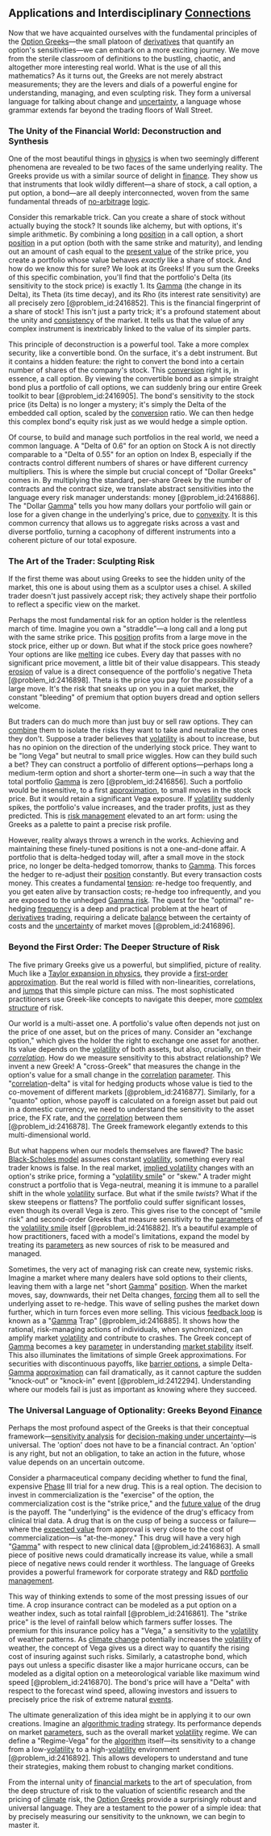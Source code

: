 ## Applications and Interdisciplinary [Connections](@article_id:193345)

Now that we have acquainted ourselves with the fundamental principles of the [Option Greeks](@article_id:138002)—the small platoon of [derivatives](@article_id:165970) that quantify an option's sensitivities—we can embark on a more exciting journey. We move from the sterile classroom of definitions to the bustling, chaotic, and altogether more interesting real world. What is the use of all this mathematics? As it turns out, the Greeks are not merely abstract measurements; they are the levers and dials of a powerful engine for understanding, managing, and even sculpting risk. They form a universal language for talking about change and [uncertainty](@article_id:275351), a language whose grammar extends far beyond the trading floors of Wall Street.

### The Unity of the Financial World: Deconstruction and Synthesis

One of the most beautiful things in [physics](@article_id:144980) is when two seemingly different phenomena are revealed to be two faces of the same underlying reality. The Greeks provide us with a similar source of delight in [finance](@article_id:144433). They show us that instruments that look wildly different—a share of stock, a call option, a put option, a bond—are all deeply interconnected, woven from the same fundamental threads of [no-arbitrage](@article_id:147028) [logic](@article_id:266330).

Consider this remarkable trick. Can you create a share of stock without actually buying the stock? It sounds like alchemy, but with options, it's simple arithmetic. By combining a long [position](@article_id:167295) in a call option, a short [position](@article_id:167295) in a put option (both with the same strike and maturity), and lending out an amount of cash equal to the [present value](@article_id:140669) of the strike price, you create a portfolio whose value behaves *exactly* like a share of stock. And how do we know this for sure? We look at its Greeks! If you sum the Greeks of this specific combination, you'll find that the portfolio's Delta (its sensitivity to the stock price) is exactly $1$. Its [Gamma](@article_id:136021) (the change in its Delta), its Theta (its time decay), and its Rho (its interest rate sensitivity) are all precisely zero [@problem_id:2416852]. This is the financial fingerprint of a share of stock! This isn't just a party trick; it's a profound statement about the unity and [consistency](@article_id:151946) of the market. It tells us that the value of any complex instrument is inextricably linked to the value of its simpler parts.

This principle of deconstruction is a powerful tool. Take a more complex security, like a convertible bond. On the surface, it's a debt instrument. But it contains a hidden feature: the right to convert the bond into a certain number of shares of the company's stock. This [conversion](@article_id:196486) right is, in essence, a call option. By viewing the convertible bond as a simple straight bond plus a portfolio of call options, we can suddenly bring our entire Greek toolkit to bear [@problem_id:2416905]. The bond's sensitivity to the stock price (its Delta) is no longer a mystery; it's simply the Delta of the embedded call option, scaled by the [conversion](@article_id:196486) ratio. We can then hedge this complex bond's equity risk just as we would hedge a simple option.

Of course, to build and manage such portfolios in the real world, we need a common language. A "Delta of 0.6" for an option on Stock A is not directly comparable to a "Delta of 0.55" for an option on Index B, especially if the contracts control different numbers of shares or have different currency multipliers. This is where the simple but crucial concept of "Dollar Greeks" comes in. By multiplying the standard, per-share Greek by the number of contracts and the contract size, we translate abstract sensitivities into the language every risk manager understands: money [@problem_id:2416886]. The "Dollar [Gamma](@article_id:136021)" tells you how many dollars your portfolio will gain or lose for a given change in the underlying's price, due to [convexity](@article_id:138074). It is this common currency that allows us to aggregate risks across a vast and diverse portfolio, turning a cacophony of different instruments into a coherent picture of our total exposure.

### The Art of the Trader: Sculpting Risk

If the first theme was about using Greeks to see the hidden unity of the market, this one is about using them as a sculptor uses a chisel. A skilled trader doesn't just passively accept risk; they actively shape their portfolio to reflect a specific view on the market.

Perhaps the most fundamental risk for an option holder is the relentless march of time. Imagine you own a "straddle"—a long call and a long put with the same strike price. This [position](@article_id:167295) profits from a large move in the stock price, either up or down. But what if the stock price goes nowhere? Your options are like [melting](@article_id:139852) ice cubes. Every day that passes with no significant price movement, a little bit of their value disappears. This steady [erosion](@article_id:186982) of value is a direct consequence of the portfolio's negative Theta [@problem_id:2416898]. Theta is the price you pay for the *possibility* of a large move. It's the risk that sneaks up on you in a quiet market, the constant "bleeding" of premium that option buyers dread and option sellers welcome.

But traders can do much more than just buy or sell raw options. They can [combine](@article_id:263454) them to isolate the risks they want to take and neutralize the ones they don't. Suppose a trader believes that [volatility](@article_id:266358) is about to increase, but has no opinion on the direction of the underlying stock price. They want to be "long Vega" but neutral to small price wiggles. How can they build such a bet? They can construct a portfolio of different options—perhaps long a medium-term option and short a shorter-term one—in such a way that the total portfolio [Gamma](@article_id:136021) is zero [@problem_id:2416856]. Such a portfolio would be insensitive, to a first [approximation](@article_id:165874), to small moves in the stock price. But it would retain a significant Vega exposure. If [volatility](@article_id:266358) suddenly spikes, the portfolio's value increases, and the trader profits, just as they predicted. This is [risk management](@article_id:140788) elevated to an art form: using the Greeks as a palette to paint a precise risk profile.

However, reality always throws a wrench in the works. Achieving and maintaining these finely-tuned positions is not a one-and-done affair. A portfolio that is delta-hedged today will, after a small move in the stock price, no longer be delta-hedged tomorrow, thanks to [Gamma](@article_id:136021). This forces the hedger to re-adjust their [position](@article_id:167295) constantly. But every transaction costs money. This creates a fundamental [tension](@article_id:168324): re-hedge too frequently, and you get eaten alive by transaction costs; re-hedge too infrequently, and you are exposed to the unhedged [Gamma risk](@article_id:141932). The quest for the "optimal" re-hedging [frequency](@article_id:264036) is a deep and practical problem at the heart of [derivatives](@article_id:165970) trading, requiring a delicate [balance](@article_id:169031) between the certainty of costs and the [uncertainty](@article_id:275351) of market moves [@problem_id:2416896].

### Beyond the First Order: The Deeper Structure of Risk

The five primary Greeks give us a powerful, but simplified, picture of reality. Much like a [Taylor expansion in physics](@article_id:260334), they provide a [first-order approximation](@article_id:147065). But the real world is filled with non-linearities, correlations, and [jumps](@article_id:273296) that this simple picture can miss. The most sophisticated practitioners use Greek-like concepts to navigate this deeper, more [complex structure](@article_id:268634) of risk.

Our world is a multi-asset one. A portfolio's value often depends not just on the price of one asset, but on the prices of many. Consider an "exchange option," which gives the holder the right to exchange one asset for another. Its value depends on the [volatility](@article_id:266358) of both assets, but also, crucially, on their *[correlation](@article_id:265479)*. How do we measure sensitivity to this abstract relationship? We invent a new Greek! A "cross-Greek" that measures the change in the option's value for a small change in the [correlation](@article_id:265479) [parameter](@article_id:174151). This "[correlation](@article_id:265479)-delta" is vital for hedging products whose value is tied to the co-movement of different markets [@problem_id:2416877]. Similarly, for a "quanto" option, whose payoff is calculated on a foreign asset but paid out in a domestic currency, we need to understand the sensitivity to the asset price, the FX rate, and the [correlation](@article_id:265479) between them [@problem_id:2416878]. The Greek framework elegantly extends to this multi-dimensional world.

But what happens when our models themselves are flawed? The basic [Black-Scholes model](@article_id:138675) assumes constant [volatility](@article_id:266358), something every real trader knows is false. In the real market, [implied volatility](@article_id:141648) changes with an option's strike price, forming a "[volatility smile](@article_id:143351)" or "skew." A trader might construct a portfolio that is Vega-neutral, meaning it is immune to a parallel shift in the whole [volatility](@article_id:266358) surface. But what if the smile *twists*? What if the skew steepens or flattens? The portfolio could suffer significant losses, even though its overall Vega is zero. This gives rise to the concept of "smile risk" and second-order Greeks that measure sensitivity to the [parameters](@article_id:173606) of the [volatility smile](@article_id:143351) itself [@problem_id:2416882]. It’s a beautiful example of how practitioners, faced with a model's limitations, expand the model by treating its [parameters](@article_id:173606) as new sources of risk to be measured and managed.

Sometimes, the very act of managing risk can create new, systemic risks. Imagine a market where many dealers have sold options to their clients, leaving them with a large net "short [Gamma](@article_id:136021)" [position](@article_id:167295). When the market moves, say, downwards, their net Delta changes, [forcing](@article_id:149599) them all to sell the underlying asset to re-hedge. This wave of selling pushes the market down further, which in turn forces even more selling. This vicious [feedback loop](@article_id:273042) is known as a "[Gamma](@article_id:136021) Trap" [@problem_id:2416885]. It shows how the rational, risk-managing actions of individuals, when synchronized, can amplify market [volatility](@article_id:266358) and contribute to crashes. The Greek concept of [Gamma](@article_id:136021) becomes a key [parameter](@article_id:174151) in understanding [market stability](@article_id:143017) itself. This also illuminates the limitations of simple Greek approximations. For securities with discontinuous payoffs, like [barrier options](@article_id:264465), a simple Delta-[Gamma](@article_id:136021) [approximation](@article_id:165874) can fail dramatically, as it cannot capture the sudden "knock-out" or "knock-in" event [@problem_id:2412294]. Understanding where our models fail is just as important as knowing where they succeed.

### The Universal Language of Optionality: Greeks Beyond [Finance](@article_id:144433)

Perhaps the most profound aspect of the Greeks is that their conceptual framework—[sensitivity analysis](@article_id:147061) for [decision-making under uncertainty](@article_id:142811)—is universal. The 'option' does not have to be a financial contract. An 'option' is any right, but not an obligation, to take an action in the future, whose value depends on an uncertain outcome.

Consider a pharmaceutical company deciding whether to fund the final, expensive [Phase](@article_id:261997) III trial for a new drug. This is a real option. The decision to invest in commercialization is the "exercise" of the option, the commercialization cost is the "strike price," and the [future value](@article_id:140524) of the drug is the payoff. The "underlying" is the evidence of the drug's efficacy from clinical trial data. A drug that is on the cusp of being a success or failure—where the [expected value](@article_id:160628) from approval is very close to the cost of commercialization—is "at-the-money." This drug will have a very high "[Gamma](@article_id:136021)" with respect to new clinical data [@problem_id:2416863]. A small piece of positive news could dramatically increase its value, while a small piece of negative news could render it worthless. The language of Greeks provides a powerful framework for corporate strategy and R&D [portfolio management](@article_id:147241).

This way of thinking extends to some of the most pressing issues of our time. A crop insurance contract can be modeled as a put option on a weather index, such as total rainfall [@problem_id:2416861]. The "strike price" is the level of rainfall below which farmers suffer losses. The premium for this insurance policy has a "Vega," a sensitivity to the [volatility](@article_id:266358) of weather patterns. As [climate change](@article_id:138399) potentially increases the [volatility](@article_id:266358) of weather, the concept of Vega gives us a direct way to quantify the rising cost of insuring against such risks. Similarly, a catastrophe bond, which pays out unless a specific disaster like a major hurricane occurs, can be modeled as a digital option on a meteorological variable like maximum wind speed [@problem_id:2416870]. The bond's price will have a "Delta" with respect to the forecast wind speed, allowing investors and issuers to precisely price the risk of extreme natural [events](@article_id:175929).

The ultimate generalization of this idea might be in applying it to our own creations. Imagine an [algorithmic trading](@article_id:146078) strategy. Its performance depends on market [parameters](@article_id:173606), such as the overall market [volatility](@article_id:266358) regime. We can define a "Regime-Vega" for the [algorithm](@article_id:267625) itself—its sensitivity to a change from a low-[volatility](@article_id:266358) to a high-[volatility](@article_id:266358) environment [@problem_id:2416892]. This allows developers to understand and tune their strategies, making them robust to changing market conditions.

From the internal unity of [financial markets](@article_id:142343) to the art of speculation, from the deep structure of risk to the valuation of scientific research and the pricing of [climate](@article_id:144739) risk, the [Option Greeks](@article_id:138002) provide a surprisingly robust and universal language. They are a testament to the power of a simple idea: that by precisely measuring our sensitivity to the unknown, we can begin to master it.